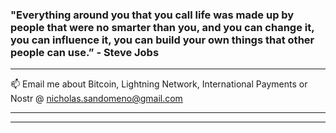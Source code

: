 ### "Everything around you that you call life was made up by people that were no smarter than you, and you can change it, you can influence it, you can build your own things that other people can use.” - Steve Jobs
---

📫 Email me about Bitcoin, Lightning Network, International Payments or Nostr @ nicholas.sandomeno@gmail.com 

---

---

<!--
**Nsandomeno/Nsandomeno** is a ✨ _special_ ✨ repository because its `README.md` (this file) appears on your GitHub profile.

Here are some ideas to get you started:

- 🔭 I’m currently working on ...
- 🌱 I’m currently learning ...
- 👯 I’m looking to collaborate on ...
- 🤔 I’m looking for help with ...
- 💬 Ask me about ...
- 📫 How to reach me: ...
- 😄 Pronouns: ...
- ⚡ Fun fact: ...
-->
